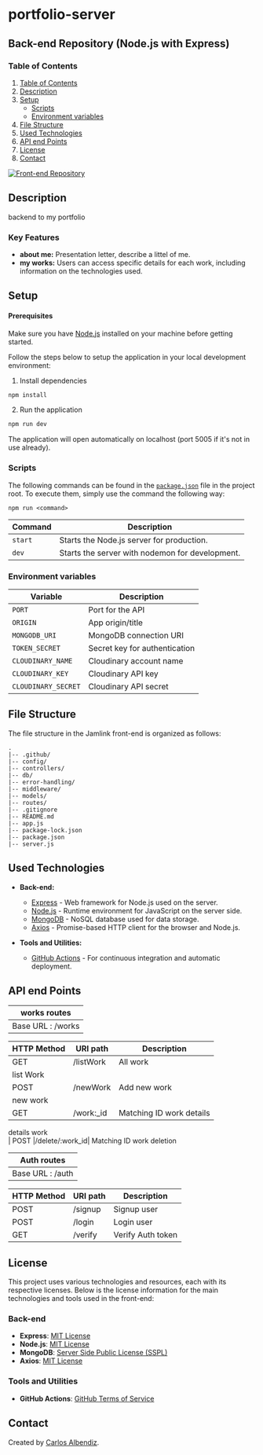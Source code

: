  
 
 # portfolio-server

## Back-end Repository (Node.js with Express)
### Table of Contents 

1. [Table of Contents](#table-of-contents)
2. [Description](#description)
3. [Setup](#setup)
    - [Scripts](#scripts)
    - [Environment variables](#environment-variables)
4. [File Structure](#file-structure)
5. [Used Technologies](#used-technologies)
6. [API end Points](#api-end-points)
7. [License](#license)
8. [Contact](#contact)

[![Front-end Repository](https://img.shields.io/badge/Front--end-Repository-blue?style=for-the-badge&logo=github)](https://github.com/illocarlos/portClient)


 ## Description
backend to my portfolio

### Key Features

- **about me:**  Presentation letter, describe a littel of me.
- **my works:** Users can access specific details for each work, including information on the technologies used.

## Setup

#### Prerequisites

Make sure you have [Node.js](https://nodejs.org/) installed on your machine before getting started.

Follow the steps below to setup the application in your local development environment:

1. Install dependencies

```bash
npm install
```

2. Run the application

```bash
npm run dev
```

The application will open automatically on localhost (port 5005 if it's not in use already).



### Scripts

The following commands can be found in the [`package.json`](./package.json) file in the project root. To execute them, simply use the command the following way:

```
npm run <command>
```

| Command   | Description                                       |
| --------- | --------------------------------------------------|
| `start`   | Starts the Node.js server for production.          |
| `dev`     | Starts the server with nodemon for development.    |


### Environment variables


| Variable            | Description                      |
| ------------------- | -------------------------------- |
| `PORT`              | Port for the API                 |
| `ORIGIN`            | App origin/title                 |
| `MONGODB_URI`       | MongoDB connection URI           |
| `TOKEN_SECRET`      | Secret key for authentication    |
| `CLOUDINARY_NAME`   | Cloudinary account name          |
| `CLOUDINARY_KEY`    | Cloudinary API key               |
| `CLOUDINARY_SECRET` | Cloudinary API secret            |

## File Structure

The file structure in the Jamlink front-end is organized as follows:

```plaintext
.
|-- .github/
|-- config/  
|-- controllers/  
|-- db/  
|-- error-handling/
|-- middleware/  
|-- models/ 
|-- routes/     
|-- .gitignore
|-- README.md
|-- app.js
|-- package-lock.json
|-- package.json
|-- server.js

```

## Used Technologies

- **Back-end:**
  - [Express](https://expressjs.com/) - Web framework for Node.js used on the server.
  - [Node.js](https://nodejs.org/) - Runtime environment for JavaScript on the server side.
  - [MongoDB](https://www.mongodb.com/) - NoSQL database used for data storage.
  - [Axios](https://axios-http.com/) - Promise-based HTTP client for the browser and Node.js.

- **Tools and Utilities:**
  - [GitHub Actions](https://github.com/features/actions) - For continuous integration and automatic deployment.

## API end Points


| works routes          |
| ---------------------- |
| Base URL : /works     |

| HTTP Method            | URI path           | Description                     |
| ---------------------- | -------------------| --------------------------------|
| GET                    | /listWork     | All work 
list Work                |
| POST                   | /newWork        | Add new work
new work                 |
| GET                    | /work:_id | Matching ID work details     
details work                
| POST                   |/delete/:work_id| Matching ID work deletion    

| Auth routes            |
| ---------------------- |
| Base URL : /auth       |

| HTTP Method            | URI path     | Description                 |
| ---------------------- | ------------ | --------------------------- |
| POST                   | /signup      | Signup user                 |
| POST                   | /login       | Login user                  |
| GET                    | /verify      | Verify Auth token           |

## License

This project uses various technologies and resources, each with its respective licenses. Below is the license information for the main technologies and tools used in the front-end:

### Back-end

- **Express**: [MIT License](https://opensource.org/licenses/MIT)
- **Node.js**: [MIT License](https://opensource.org/licenses/MIT)
- **MongoDB**: [Server Side Public License (SSPL)](https://www.mongodb.com/licensing/server-side-public-license)
- **Axios**: [MIT License](https://opensource.org/licenses/MIT)

### Tools and Utilities

- **GitHub Actions**: [GitHub Terms of Service](https://docs.github.com/en/github/site-policy/github-terms-of-service)


## Contact

Created by [Carlos Albendiz](https://github.com/illocarlos). 
